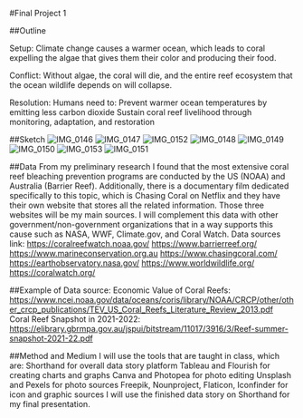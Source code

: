 
#Final Project 1

##Outline

Setup: 
Climate change causes a warmer ocean, which leads to coral expelling the algae that gives them their color and producing their food. 

Conflict:
Without algae, the coral will die, and the entire reef ecosystem that the ocean wildlife depends on will collapse. 

Resolution:
Humans need to: 
Prevent warmer ocean temperatures by emitting less carbon dioxide
Sustain coral reef livelihood through monitoring, adaptation, and restoration 

##Sketch
![IMG_0146](https://user-images.githubusercontent.com/113055203/192429410-348c42cb-6fc3-41a8-9622-725ecf65d015.jpg)
![IMG_0147](https://user-images.githubusercontent.com/113055203/192429429-497a5199-1c16-4636-a740-ff10ee4c4f6c.jpg)
![IMG_0152](https://user-images.githubusercontent.com/113055203/192429450-ab64d976-35a8-40f4-96ff-f4d43560e85f.jpg)
![IMG_0148](https://user-images.githubusercontent.com/113055203/192429482-b7c3c29b-acf4-4d0f-9090-fb0ad89c683b.jpg)
![IMG_0149](https://user-images.githubusercontent.com/113055203/192429545-9c5eeef7-21f8-48ba-b499-67572e007c57.jpg)
![IMG_0150](https://user-images.githubusercontent.com/113055203/192429569-2e00a46f-b218-4f05-8662-79fd906de031.jpg)
![IMG_0153](https://user-images.githubusercontent.com/113055203/192429586-280659a2-3716-4329-bf83-d3e03a12b32b.jpg)
![IMG_0151](https://user-images.githubusercontent.com/113055203/192429594-a9c22d76-831f-4575-a2f2-f72402601ead.jpg)

##Data
From my preliminary research I found that the most extensive coral reef bleaching prevention programs are conducted by the US (NOAA) and Australia (Barrier Reef). Additionally, there is a documentary film dedicated specifically to this topic, which is Chasing Coral on Netflix and they have their own website that stores all the related information. Those three websites will be my main sources. I will complement this data with other government/non-government organizations that in a way supports this cause such as NASA, WWF, Climate.gov, and Coral Watch.
Data sources link:
https://coralreefwatch.noaa.gov/ 
https://www.barrierreef.org/
https://www.marineconservation.org.au
https://www.chasingcoral.com/
https://earthobservatory.nasa.gov/
https://www.worldwildlife.org/
https://coralwatch.org/

##Example of Data source:
Economic Value of Coral Reefs: https://www.ncei.noaa.gov/data/oceans/coris/library/NOAA/CRCP/other/other_crcp_publications/TEV_US_Coral_Reefs_Literature_Review_2013.pdf
Coral Reef Snapshot in 2021-2022: https://elibrary.gbrmpa.gov.au/jspui/bitstream/11017/3916/3/Reef-summer-snapshot-2021-22.pdf
 
##Method and Medium
I will use the tools that are taught in class, which are: 
Shorthand for overall data story platform
Tableau and Flourish for creating charts and graphs
Canva and Photopea for photo editing
Unsplash and Pexels for photo sources
Freepik, Nounproject, Flaticon, Iconfinder for icon and graphic sources
I will use the finished data story on Shorthand for my final presentation.
